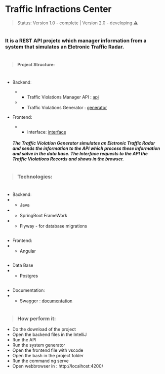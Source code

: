 # Traffic Infractions Center

>Status: Version 1.0 - complete  | Version 2.0 - developing ⚠️

#

###  It is a REST API projetc which manager information from a system that simulates an Eletronic Traffic Radar.
#

>#### Project Structure:
#

* Backend:
  * * Traffic Violations Manager API : [api](https://github.com/gibranmenezes/traffic-violation-manager/tree/main/backend/traffic-violation-manager-api)
  * * Traffic Violations Generator : [generator](https://github.com/gibranmenezes/traffic-violation-manager/tree/main/backend/com.trafficviolationgenerator)

* Frontend:
  *  * Interface: [interface](https://github.com/gibranmenezes/traffic-violation-manager/tree/main/frontend/interface)
  
  ##### The Traffic Violation Generator simulates an Eletronic Traffic Radar and sends the information to the API which process these information and salve in the data base. The Interface requests to the API the Traffic Violations Records and shows in the browser.

#
>### Technologies:
#
* Backend:
* * Java
* * SpringBoot FrameWork
* * Flyway  - for database migrations
##

* Frontend:
* * Angular 
##
* Data Base
* * Postgres
##

* Documentation:
*  * Swagger : [documentation](http://localhost:8080/swagger-ui.html)
#

>### How perform it:

* Do the download of the project 
* Open the backend files in the IntelliJ
* Run the API
* Run the system generator 
* Open the frontend file with vscode
* Open the bash in the project folder
* Run the command ng serve
* Open webbrowser in : http://localhost:4200/




